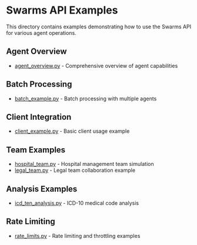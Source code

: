 # Swarms API Examples

This directory contains examples demonstrating how to use the Swarms API for various agent operations.

## Agent Overview
- [agent_overview.py](agent_overview.py) - Comprehensive overview of agent capabilities

## Batch Processing
- [batch_example.py](batch_example.py) - Batch processing with multiple agents

## Client Integration
- [client_example.py](client_example.py) - Basic client usage example

## Team Examples
- [hospital_team.py](hospital_team.py) - Hospital management team simulation
- [legal_team.py](legal_team.py) - Legal team collaboration example

## Analysis Examples
- [icd_ten_analysis.py](icd_ten_analysis.py) - ICD-10 medical code analysis

## Rate Limiting
- [rate_limits.py](rate_limits.py) - Rate limiting and throttling examples
